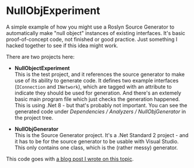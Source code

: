 # NullObjExperiment

A simple example of how you might use a Roslyn Source Generator to automatically make "null object" instances of existing interfaces. It's basic proof-of-concept code, not finished or good practice. Just something I hacked together to see if this idea might work.

There are two projects here:

* **NullObjectExperiment**<br/>
  This is the test project, and it references the source generator to make use of its ability to generate code. It defines two example interfaces (`IConnection` and `INetwork`), which are tagged with an attribute to indicate they should be used for generation. And there's an extemely basic main program file which just checks the generation happened. This is using .Net 8 - but that's probably not important. You can see the generated code under _Dependencies / Analyzers / NullObjGenerator_ in the project tree.

* **NullObjGenerator**<br/>
  This is the Source Generator project. It's a .Net Standard 2 project - and it has to be for the source generator to be usable with Visual Studio. This only contains one class, which is the (rather messy) generator.

This code goes with <a href="#">a blog post I wrote on this topic</a>.